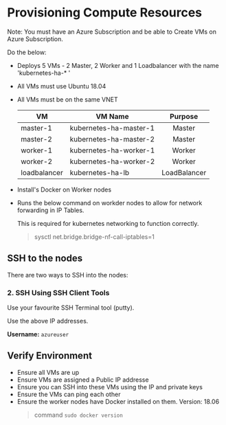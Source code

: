 # Provisioning Compute Resources

Note: You must have an Azure Subscription and be able to Create VMs on Azure Subscription. 

Do the below:


- Deploys 5 VMs - 2 Master, 2 Worker and 1 Loadbalancer with the name 'kubernetes-ha-* '
- All VMs must use Ubuntu 18.04 
- All VMs must be on the same VNET

    | VM            |  VM Name               | Purpose       |
    | ------------  | ---------------------- |:-------------:|
    | master-1      | kubernetes-ha-master-1 | Master        |
    | master-2      | kubernetes-ha-master-2 | Master        |
    | worker-1      | kubernetes-ha-worker-1 | Worker        |
    | worker-2      | kubernetes-ha-worker-2 | Worker        |
    | loadbalancer  | kubernetes-ha-lb       | LoadBalancer  |


- Install's Docker on Worker nodes

- Runs the below command on workder nodes to allow for network forwarding in IP Tables.

  This is required for kubernetes networking to function correctly.
    > sysctl net.bridge.bridge-nf-call-iptables=1

## SSH to the nodes

There are two ways to SSH into the nodes:

### 2. SSH Using SSH Client Tools

Use your favourite SSH Terminal tool (putty).

Use the above IP addresses. 

**Username:** `azureuser`

## Verify Environment

- Ensure all VMs are up
- Ensure VMs are assigned a Public IP addresse
- Ensure you can SSH into these VMs using the IP and private keys
- Ensure the VMs can ping each other
- Ensure the worker nodes have Docker installed on them. Version: 18.06
  > command `sudo docker version`
